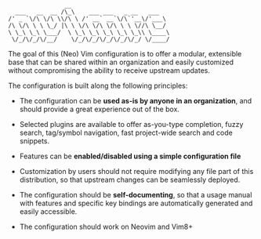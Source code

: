 ```
                __                            
  ___   __  __ /\_\    ___ ___   _ __   ___   
/' _ `\/\ \/\ \\/\ \ /' __` __`\/\`'__\/'___\ 
/\ \/\ \ \ \_/ |\ \ \/\ \/\ \/\ \ \ \//\ \__/ 
\ \_\ \_\ \___/  \ \_\ \_\ \_\ \_\ \_\\ \____\
 \/_/\/_/\/__/    \/_/\/_/\/_/\/_/\/_/ \/____/

```

The goal of this (Neo) Vim configuration is to offer a modular, extensible
base that can be shared within an organization and easily customized
without compromising the ability to receive upstream updates.

The configuration is built along the following principles:

- The configuration can be **used as-is by anyone in an organization**,
  and should provide a great experience out of the box.

- Selected plugins are available to offer as-you-type completion,
  fuzzy search, tag/symbol navigation, fast project-wide search and
  code snippets.

- Features can be **enabled/disabled using a simple configuration file**

- Customization by users should not require modifying any file
  part of this distribution, so that upstream changes can be
  seamlessly deployed.
 
- The configuration should be **self-documenting**, so that a usage manual
  with features and specific key bindings are automatically generated
  and easily accessible.

- The configuration should work on Neovim and Vim8+

 
